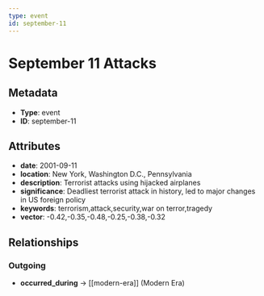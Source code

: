 ```yaml
---
type: event
id: september-11
---
```


# September 11 Attacks

## Metadata

- **Type**: event
- **ID**: september-11

## Attributes

- **date**: 2001-09-11
- **location**: New York, Washington D.C., Pennsylvania
- **description**: Terrorist attacks using hijacked airplanes
- **significance**: Deadliest terrorist attack in history, led to major changes in US foreign policy
- **keywords**: terrorism,attack,security,war on terror,tragedy
- **vector**: -0.42,-0.35,-0.48,-0.25,-0.38,-0.32

## Relationships

### Outgoing

- **occurred_during** → [[modern-era]] (Modern Era)

